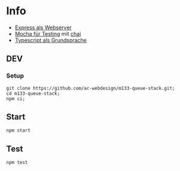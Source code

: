 # Info

- [Express als Webserver](https://github.com/expressjs/express)
- [Mocha für Testing](https://github.com/mochajs/mocha) mit [chai](https://github.com/chaijs/chai)
- [Typescript als Grundsprache](https://github.com/microsoft/TypeScript)

## DEV

### Setup

    git clone https://github.com/ac-webdesign/m133-queue-stack.git;
    cd m133-queue-stack;
    npm ci;

## Start

    npm start

## Test

    npm test
